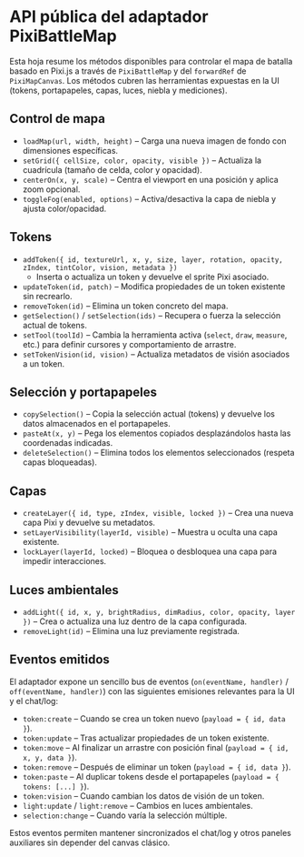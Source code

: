 # API pública del adaptador PixiBattleMap

Esta hoja resume los métodos disponibles para controlar el mapa de batalla basado en Pixi.js a través de `PixiBattleMap` y del `forwardRef` de `PixiMapCanvas`. Los métodos cubren las herramientas expuestas en la UI (tokens, portapapeles, capas, luces, niebla y mediciones).

## Control de mapa

- `loadMap(url, width, height)` – Carga una nueva imagen de fondo con dimensiones específicas.
- `setGrid({ cellSize, color, opacity, visible })` – Actualiza la cuadrícula (tamaño de celda, color y opacidad).
- `centerOn(x, y, scale)` – Centra el viewport en una posición y aplica zoom opcional.
- `toggleFog(enabled, options)` – Activa/desactiva la capa de niebla y ajusta color/opacidad.

## Tokens

- `addToken({ id, textureUrl, x, y, size, layer, rotation, opacity, zIndex, tintColor, vision, metadata })`
  - Inserta o actualiza un token y devuelve el sprite Pixi asociado.
- `updateToken(id, patch)` – Modifica propiedades de un token existente sin recrearlo.
- `removeToken(id)` – Elimina un token concreto del mapa.
- `getSelection()` / `setSelection(ids)` – Recupera o fuerza la selección actual de tokens.
- `setTool(toolId)` – Cambia la herramienta activa (`select`, `draw`, `measure`, etc.) para definir cursores y comportamiento de arrastre.
- `setTokenVision(id, vision)` – Actualiza metadatos de visión asociados a un token.

## Selección y portapapeles

- `copySelection()` – Copia la selección actual (tokens) y devuelve los datos almacenados en el portapapeles.
- `pasteAt(x, y)` – Pega los elementos copiados desplazándolos hasta las coordenadas indicadas.
- `deleteSelection()` – Elimina todos los elementos seleccionados (respeta capas bloqueadas).

## Capas

- `createLayer({ id, type, zIndex, visible, locked })` – Crea una nueva capa Pixi y devuelve su metadatos.
- `setLayerVisibility(layerId, visible)` – Muestra u oculta una capa existente.
- `lockLayer(layerId, locked)` – Bloquea o desbloquea una capa para impedir interacciones.

## Luces ambientales

- `addLight({ id, x, y, brightRadius, dimRadius, color, opacity, layer })` – Crea o actualiza una luz dentro de la capa configurada.
- `removeLight(id)` – Elimina una luz previamente registrada.

## Eventos emitidos

El adaptador expone un sencillo bus de eventos (`on(eventName, handler)` / `off(eventName, handler)`) con las siguientes emisiones relevantes para la UI y el chat/log:

- `token:create` – Cuando se crea un token nuevo (`payload = { id, data }`).
- `token:update` – Tras actualizar propiedades de un token existente.
- `token:move` – Al finalizar un arrastre con posición final (`payload = { id, x, y, data }`).
- `token:remove` – Después de eliminar un token (`payload = { id, data }`).
- `token:paste` – Al duplicar tokens desde el portapapeles (`payload = { tokens: [...] }`).
- `token:vision` – Cuando cambian los datos de visión de un token.
- `light:update` / `light:remove` – Cambios en luces ambientales.
- `selection:change` – Cuando varía la selección múltiple.

Estos eventos permiten mantener sincronizados el chat/log y otros paneles auxiliares sin depender del canvas clásico.
